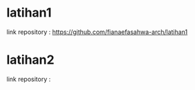 # latihan1
link repository : https://github.com/fianaefasahwa-arch/latihan1
# latihan2
link repository : 
